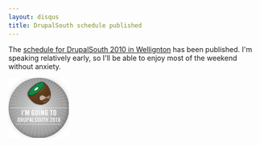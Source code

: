 ```yaml
---
layout: disqus
title: DrupalSouth schedule published
---
```


The [schedule for DrupalSouth 2010 in Wellignton](http://wellington2010.drupalsouth.net.nz/schedule) has been published. I'm speaking relatively early, so I'll be able to enjoy most of the weekend without anxiety.

![I'm going to DrupalSouth 2010.](/images/imgoingtodrupalsouth.png)
